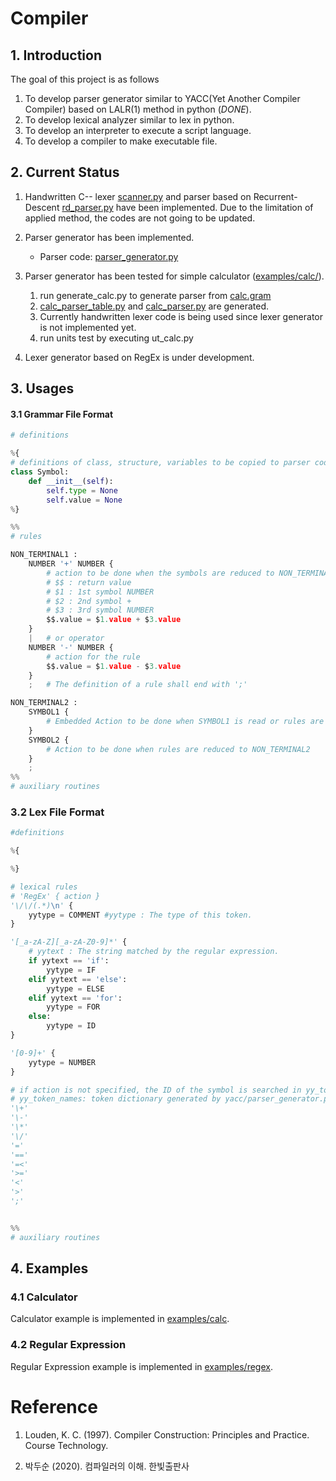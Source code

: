 # Compiler

## 1. Introduction
The goal of this project is as follows
1. To develop parser generator similar to YACC(Yet Another Compiler Compiler) based on LALR(1) method in python (*DONE*).
2. To develop lexical analyzer similar to lex in python.
3. To develop an interpreter to execute a script language.
4. To develop a compiler to make executable file.

## 2. Current Status

1. Handwritten C-- lexer [scanner.py](src/scanner.py) and parser based on Recurrent-Descent [rd_parser.py](src/rd_parser.py) have been implemented. Due to the limitation of applied method, the codes are not going to be updated.
2. Parser generator has been implemented.
   - Parser code: [parser_generator.py](src/parser_generator.py)

3. Parser generator has been tested for simple calculator ([examples/calc/](examples/calc)).
    1. run generate_calc.py to generate parser from [calc.gram](examples/calc/calc.gram)
    2. [calc_parser_table.py](examples/calc/calc_parser_table.py) and [calc_parser.py](examples/calc/calc_parser.py) are generated.
    3. Currently handwritten lexer code is being used since lexer generator is not implemented yet.
    4. run units test by executing ut_calc.py

4. Lexer generator based on RegEx is under development.

## 3. Usages
#### 3.1 Grammar File Format

```python
# definitions

%{
# definitions of class, structure, variables to be copied to parser code.
class Symbol:
    def __init__(self):
        self.type = None
        self.value = None
%}

%%
# rules

NON_TERMINAL1 : 
    NUMBER '+' NUMBER {
        # action to be done when the symbols are reduced to NON_TERMINAL1
        # $$ : return value
        # $1 : 1st symbol NUMBER
        # $2 : 2nd symbol +
        # $3 : 3rd symbol NUMBER
        $$.value = $1.value + $3.value
    }
    |   # or operator
    NUMBER '-' NUMBER {
        # action for the rule
        $$.value = $1.value - $3.value
    }
    ;   # The definition of a rule shall end with ';'

NON_TERMINAL2 : 
    SYMBOL1 {
        # Embedded Action to be done when SYMBOL1 is read or rules are reduced to SYMBOL1.
    }
    SYMBOL2 {
        # Action to be done when rules are reduced to NON_TERMINAL2
    }
    ;
%%
# auxiliary routines
```
### 3.2 Lex File Format
```python
#definitions

%{

%}

# lexical rules
# 'RegEx' { action }
'\/\/(.*)\n' {
    yytype = COMMENT #yytype : The type of this token.
}

'[_a-zA-Z][_a-zA-Z0-9]*' {
    # yytext : The string matched by the regular expression.
    if yytext == 'if':
        yytype = IF
    elif yytext == 'else':
        yytype = ELSE
    elif yytext == 'for':
        yytype = FOR
    else:
        yytype = ID
}

'[0-9]+' {
    yytype = NUMBER
}

# if action is not specified, the ID of the symbol is searched in yy_token_names.
# yy_token_names: token dictionary generated by yacc/parser_generator.py
'\+'
'\-'
'\*'
'\/'
'=' 
'=='
'=<'
'>='
'<'
'>'
';'


%%
# auxiliary routines

```

## 4. Examples
### 4.1 Calculator

Calculator example is implemented in [examples/calc](examples/calc).

### 4.2 Regular Expression

Regular Expression example is implemented in [examples/regex](examples/regex).

# Reference

1. Louden, K. C. (1997). Compiler Construction: Principles and Practice. Course Technology.

2. 박두순 (2020). 컴파일러의 이해. 한빛출판사

